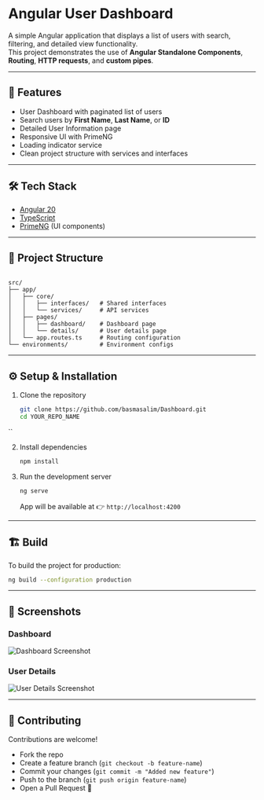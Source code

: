 # Angular User Dashboard

A simple Angular application that displays a list of users with search, filtering, and detailed view functionality.  
This project demonstrates the use of **Angular Standalone Components**, **Routing**, **HTTP requests**, and **custom pipes**.

---

## 🚀 Features
- User Dashboard with paginated list of users
- Search users by **First Name**, **Last Name**, or **ID**
- Detailed User Information page
- Responsive UI with PrimeNG
- Loading indicator service
- Clean project structure with services and interfaces

---

## 🛠️ Tech Stack
- [Angular 20](https://angular.dev/)  
- [TypeScript](https://www.typescriptlang.org/)  
- [PrimeNG](https://primeng.org/) (UI components)  

---

## 📂 Project Structure
```

src/
├── app/
│   ├── core/
│   │   ├── interfaces/   # Shared interfaces
│   │   └── services/     # API services
│   ├── pages/
│   │   ├── dashboard/    # Dashboard page
│   │   └── details/      # User details page
│   └── app.routes.ts     # Routing configuration
└── environments/         # Environment configs

````

---

## ⚙️ Setup & Installation

1. Clone the repository
   ```bash
   git clone https://github.com/basmasalim/Dashboard.git
   cd YOUR_REPO_NAME
``

2. Install dependencies

   ```bash
   npm install
   ```

3. Run the development server

   ```bash
   ng serve
   ```

   App will be available at 👉 `http://localhost:4200`

---

## 🏗️ Build

To build the project for production:

```bash
ng build --configuration production
```

---

## 📸 Screenshots

### Dashboard

![Dashboard Screenshot](./screenshots/dashboard.png)

### User Details

![User Details Screenshot](./screenshots/details.png)

---

## 🤝 Contributing

Contributions are welcome!

* Fork the repo
* Create a feature branch (`git checkout -b feature-name`)
* Commit your changes (`git commit -m "Added new feature"`)
* Push to the branch (`git push origin feature-name`)
* Open a Pull Request 🎉
